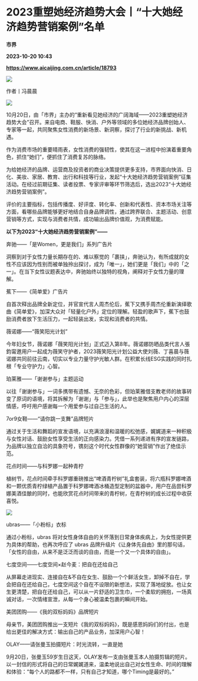 # 2023重塑她经济趋势大会丨“十大她经济趋势营销案例”名单
**市界**

**2023-10-20 10:43**

**https://www.aicaijing.com.cn/article/18793**

![](https://cdn.aicaijing.com.cn/img/3946c010-6f32-11ee-a1e0-55001ad5974b/jpeg)

作者丨冯晨晨

![](https://p3-sign.toutiaoimg.com/tos-cn-i-6w9my0ksvp/1a4ee5f429ae4d2882ce12b976a2e918~tplv-tt-origin-asy2:5aS05p2hQOW4gueVjOinguWvnw==.image?_iz=58558&from=article.pc_detail&x-expires=1698401894&x-signature=rLwDTlX5hFqS%2BFJtNHnBYO%2F%2BoVg%3D)

10月20日，由「市界」主办的“重新看见她经济的广阔海域——2023重塑她经济趋势大会”召开。来自电商、鞋服、快消、户外等领域的多位她经济品牌创始人、专家等一起，共同聚焦女性消费的新场景、新洞察，探讨了行业的新挑战、新机遇。

作为消费市场的重要晴雨表，女性消费的强韧性，使其在这一进程中扮演着重要角色，抓住“她们”，便抓住了消费复苏的脉络。

为给她经济的品牌、运营商及投资者的商业决策提供更多支持，市界面向快消、日化、美妆、家居、教育、出行和科技等行业，发起“十大她经济趋势营销案例”征集活动。在经过前期征集、读者投票、专家评审等环节筛选后，选出2023“十大她经济趋势营销案例”。

评价的主要指标，包括传播度、好评度、转化率、创新和代表性、资本市场关注等方面，看哪些品牌能够更好地结合自身品牌调性，通过跨界联合、主题活动、创意营销等方式，实现与消费者共情，成功输出品牌价值观，为消费赋能。

**以下为2023“十大她经济趋势营销案例”——**

奔驰——「是Women，更是我们」系列广告片

洞察到对于女性力量长期存在的、难以察觉的「裹挟」，奔驰认为，有所成就的女性不应该因为性别而被单独拎出探讨，成为「唯一」，她们更是「我们」中的「之一」。在当下女性议题表达中，奔驰始终以独特的视角，阐释对于女性力量的理解。

蕉下——《简单爱》广告片

自首次释出品牌全新定位，并官宣代言人周杰伦后，蕉下又携手周杰伦重新演绎歌曲《简单爱》，加深大众对「轻量化户外」定位的理解。轻盈的歌声下，蕉下也鼓励消费者放下生活压力，一起轻装出发，实现和消费者的共情。

薇诺娜——“薇笑阳光计划”

今年妇女节，薇诺娜「薇笑阳光计划」正式迈入第8年。薇诺娜防晒品类代言人張鈞甯邀用户一起成为薇笑守护者，2023薇笑阳光计划公益大使刘薇、丁喜晨与薇诺娜共同前往云南，切实以专业力量守护光敏人群。在积累长线ESG实践的同时扎根「专业守护力」心智。

珀莱雅——「谢谢参与」主题运动

以往「谢谢参与」一词多携带有遗憾、无奈的色彩，但珀莱雅借支教老师的故事转变了原词的语境，将其拆解为「谢谢」与「参与」，此举也是聚焦用户内心的深层情感，呼吁用户感谢每一个用爱参与过自己生活的人。

7or9女鞋——“请你跳一支舞”品牌短片

通过关于生活和舞蹈的宣发语境，以充满浪漫和温暖的松弛感，娓娓道来一种积极与女性对话、鼓励女性享受生活的正向感染力。凭借一系列递进有序的宣发链路，为品牌以独立自洽的具象符号，镌刻这个时代女性群像的“她营销”作出了绝佳示范。

花点时间——与科罗娜一起种青柠

植树节，花点时间牵手科罗娜重磅推出“啤酒青柠树”礼盒套装，将六瓶科罗娜啤酒和一颗优质青柠绿植产品置于科罗娜啤酒冰桶造型定制的盆器中，用户在品尝科罗娜美酒佳酿的同时，也能欣赏花点时间带来的青柠树，在青柠树的成长过程中收获喜悦。

![](https://p3-sign.toutiaoimg.com/tos-cn-i-6w9my0ksvp/a09401aac18043db9c78e4c660f6904f~tplv-tt-origin-asy2:5aS05p2hQOW4gueVjOinguWvnw==.image?_iz=58558&from=article.pc_detail&x-expires=1698401894&x-signature=iPFXH1mtYwy5qTJ2%2BY3xxev%2FBzs%3D)

ubras——「小粉标」衣标

通过小粉标，ubras 将对女性身体自由的关怀落到日常身体疾病上，为女性提供更为具体的帮助，也再次呼应了 ubras 品牌升级片《让身体先自由》里的那句话，「女性的自由，从来不是泛泛而谈的自由，而是一个又一个具体的自由」。

七度空间——七度空间×赵今麦：把自在还给自己

从屏幕走进现实、连接自在&不自在女生、鼓励一个个鲜活女生，卸掉不自在，学会把自在还给自己，七度空间这个自在不设限的新想法，实现了落地绽放。也让女生更清楚，把自在还给自己，可以从一片舒适的卫生巾，一个柔软的拥抱，一场真诚对话，一次情绪宣泄，从每一个身心被温柔包裹的瞬间开始。

美团团购——《我的双标妈妈》品牌短片

母亲节，美团团购推出一支短片《我的双标妈妈》，既是感恩妈妈们的付出，也是给出更佳的解决方式：输出自己的产品业务，加深用户心智！

OLAY——请张曼玉拍摄短片：时光流转，一直是她

9月20日，张曼玉59岁生日这天，OLAY发布一支由张曼玉本人拍摄剪辑的短片。以一封信的形式将自己的日常娓娓道来，温柔地说出自己对女性生命、时间的理解和体验：“每个人的路都不一样，只有自己才知道，哪个Timing是最好的。”